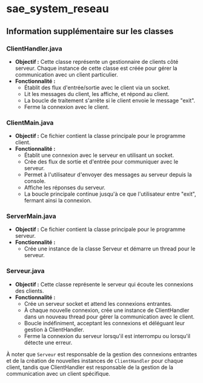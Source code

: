# sae_system_reseau

## Information supplémentaire sur les classes

### ClientHandler.java
- **Objectif :** Cette classe représente un gestionnaire de clients côté serveur. Chaque instance de cette classe est créée pour gérer la communication avec un client particulier.
- **Fonctionnalité :**
  - Établit des flux d'entrée/sortie avec le client via un socket.
  - Lit les messages du client, les affiche, et répond au client.
  - La boucle de traitement s'arrête si le client envoie le message "exit".
  - Ferme la connexion avec le client.

### ClientMain.java
- **Objectif :** Ce fichier contient la classe principale pour le programme client.
- **Fonctionnalité :**
  - Établit une connexion avec le serveur en utilisant un socket.
  - Crée des flux de sortie et d'entrée pour communiquer avec le serveur.
  - Permet à l'utilisateur d'envoyer des messages au serveur depuis la console.
  - Affiche les réponses du serveur.
  - La boucle principale continue jusqu'à ce que l'utilisateur entre "exit", fermant ainsi la connexion.

### ServerMain.java
- **Objectif :** Ce fichier contient la classe principale pour le programme serveur.
- **Fonctionnalité :**
  - Crée une instance de la classe Serveur et démarre un thread pour le serveur.

### Serveur.java
- **Objectif :** Cette classe représente le serveur qui écoute les connexions des clients.
- **Fonctionnalité :**
  - Crée un serveur socket et attend les connexions entrantes.
  - À chaque nouvelle connexion, crée une instance de ClientHandler dans un nouveau thread pour gérer la communication avec le client.
  - Boucle indéfiniment, acceptant les connexions et déléguant leur gestion à ClientHandler.
  - Ferme la connexion du serveur lorsqu'il est interrompu ou lorsqu'il détecte une erreur.

À noter que `Serveur` est responsable de la gestion des connexions entrantes et de la création de nouvelles instances de `ClientHandler` pour chaque client, tandis que ClientHandler est responsable de la gestion de la communication avec un client spécifique.